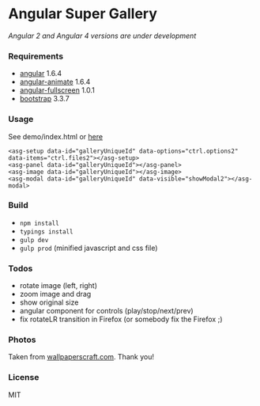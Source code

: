 Angular Super Gallery
===

*Angular 2 and Angular 4 versions are under development*

### Requirements
- [angular](https://github.com/angular/angular.js/tree/v1.6.4) 1.6.4
- [angular-animate](https://github.com/angular/bower-angular-animate/tree/v1.6.4) 1.6.4
- [angular-fullscreen](https://github.com/fabiobiondi/angular-fullscreen) 1.0.1 
- [bootstrap](https://github.com/twbs/bootstrap/tree/v3.3.7) 3.3.7

### Usage

See demo/index.html or [here](http://schalk.hu/projects/angular-super-gallery/demo/)
```
<asg-setup data-id="galleryUniqueId" data-options="ctrl.options2" data-items="ctrl.files2"></asg-setup>
<asg-panel data-id="galleryUniqueId"></asg-panel>
<asg-image data-id="galleryUniqueId"></asg-image>
<asg-modal data-id="galleryUniqueId" data-visible="showModal2"></asg-modal>
```

### Build
- `npm install`
- `typings install`
- `gulp dev`
- `gulp prod` (minified javascript and css file)

### Todos
- rotate image (left, right)
- zoom image and drag
- show original size
- angular component for controls (play/stop/next/prev)
- fix rotateLR transition in Firefox (or somebody fix the Firefox ;)

### Photos
Taken from [wallpaperscraft.com](https://wallpaperscraft.com). Thank you!

### License
MIT